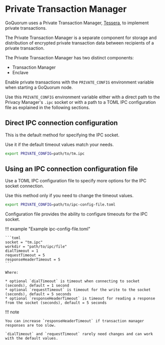 # Private Transaction Manager

GoQuorum uses a Private Transaction Manager, [Tessera](https://docs.tessera.consensys.net), to implement
private transactions.

The Private Transaction Manager is a separate component for storage and distribution
of encrypted private transaction data between recipients of a private transaction.

The Private Transaction Manager has two distinct components:

* Transaction Manager
* Enclave

Enable private transactions with the `PRIVATE_CONFIG` environment variable when starting a GoQuorum
node.

Use this `PRIVATE_CONFIG` environment variable either with a direct path to the Privacy Manager's `.ipc` socket
or with a path to a TOML IPC configuration file as explained in the following sections.

## Direct IPC connection configuration

This is the default method for specifying the IPC socket.

Use it if the default timeout values match your needs.

```bash
export PRIVATE_CONFIG=path/to/tm.ipc
```

## Using an IPC connection configuration file

Use a TOML IPC configuration file to specify more options for the IPC socket connection.

Use this method only if you need to change the timeout values.

```bash
export PRIVATE_CONFIG=path/to/ipc-config-file.toml
```

Configuration file provides the ability to configure timeouts for the IPC socket.

!!! example "Example ipc-config-file.toml"

    ```toml
    socket = "tm.ipc"
    workdir = "path/to/ipc/file"
    dialTimeout = 1
    requestTimeout = 5
    responseHeaderTimeout = 5
    ```

    Where:

    * optional `dialTimeout` is timeout when connecting to socket (seconds), default = 1 second
    * optional `requestTimeout` is timeout for the write to the socket (seconds), default = 5 seconds
    * optional `responseHeaderTimeout` is timeout for reading a response from the socket (seconds), default = 5 seconds

!!! note

    You can increase `responseHeaderTimeout` if transaction manager responses are too slow.

    `dialTimeout` and `requestTimeout` rarely need changes and can work with the default values.
